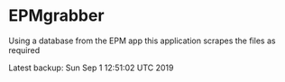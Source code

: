 # EPMgrabber
Using a database from the EPM app this application scrapes the files as required


Latest backup: Sun Sep 1 12:51:02 UTC 2019
